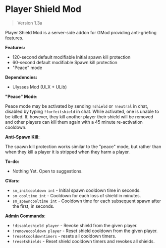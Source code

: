 # Player Shield Mod
> Version 1.3a

Player Shield Mod is a server-side addon for GMod providing anti-griefing features.

**Features:**

- 120-second default modifiable Initial spawn kill protection
- 60-second default modifiable Spawn kill protection
- "Peace" mode

**Dependencies:**

- Ulysses Mod (ULX + ULib)

**"Peace" Mode:**

Peace mode may be activated by sending `!shield` or `!neutral` in chat, disabled by typing `!forfeitshield` in chat. While activated, one is unable to be killed. If, however, they kill another player their shield will be removed and other players can kill them again with a 45 minute re-activation cooldown.

**Anti-Spawn Kill:**

The spawn kill protection works similar to the "peace" mode, but rather than when they kill a player it is stripped when they harm a player.

**To-do:**
- Nothing Yet. Open to suggestions.

**CVars:**
- `sm_initcooldown int` - Initial spawn cooldown time in seconds.
- `sm_cooltime int` - Cooldown for each loss of shield in minutes.
- `sm_spawncooltime int` - Cooldown time for each subsequent spawn after the first, in seconds.

**Admin Commands:**
- `!disableshield player` - Revoke shield from the given player.
- `!removecooldown player` - Reset shield cooldown from the given player.
- `!resetcooldowntimers` - resets all cooldown timers.
- `!resetshields` - Reset shield cooldown timers and revokes all shields.
